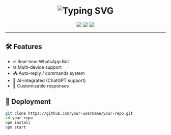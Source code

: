 <!-- README.md -->

<h1 align="center">
  <img src="https://readme-typing-svg.herokuapp.com?font=Fira+Code&size=30&duration=4000&pause=1000&color=25F763&center=true&vCenter=true&width=435&lines=💬+CHANU-Md+WhatsApp+Bot;🤖+Built+with+Node.js+and+Baileys;🔥+Fast+%9C+Secure+%9C+Powerful" alt="Typing SVG" />
</h1>

<p align="center">
  <img src="https://img.shields.io/github/stars/your-username/your-repo?style=flat-square&color=25F763" />
  <img src="https://img.shields.io/github/forks/your-username/your-repo?style=flat-square&color=blue" />
  <img src="https://img.shields.io/github/issues/your-username/your-repo?style=flat-square&color=orange" />
</p>

---

## 🛠 Features

- 🔥 Real-time WhatsApp Bot
- 🌐 Multi-device support
- 📥 Auto-reply / commands system
- 🧠 AI-integrated (ChatGPT support)
- 🎨 Customizable responses

## 🚀 Deployment

```bash
git clone https://github.com/your-username/your-repo.git
cd your-repo
npm install
npm start
